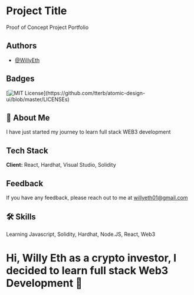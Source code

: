 # Project Title

Proof of Concept Project Portfolio

## Authors

- [@WillyEth](https://github.com/WillyEth)

## Badges

[![MIT License](https://img.shields.io/apm/l/atomic-design-ui.svg?)](https://github.com/tterb/atomic-design-ui/blob/master/LICENSEs)

## 🚀 About Me
I have just started my journey to learn full stack WEB3 development

## Tech Stack

**Client:** React, Hardhat, Visual Studio, Solidity

## Feedback

If you have any feedback, please reach out to me at willyeth01@gmail.com

## 🛠 Skills
Learning Javascript, Solidity, Hardhat, Node.JS, React, Web3

# Hi, Willy Eth as a crypto investor, I decided to learn full stack Web3 Development 👋
